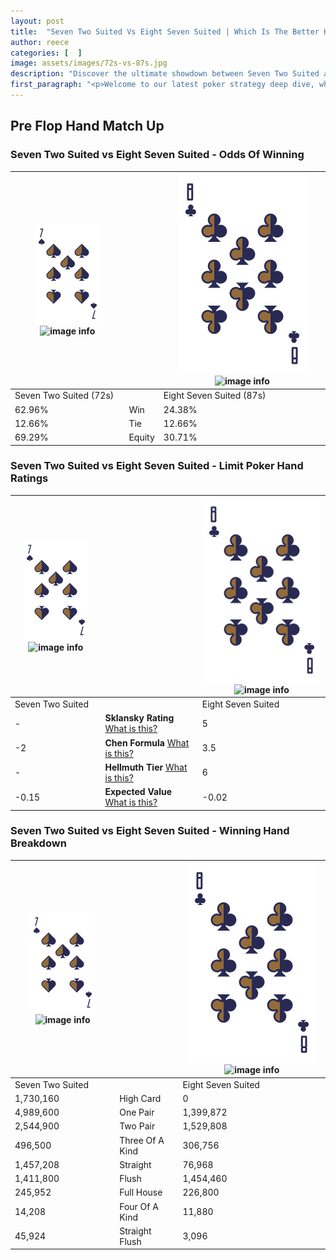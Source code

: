 ```yaml
---
layout: post
title:  "Seven Two Suited Vs Eight Seven Suited | Which Is The Better Hand In Poker? A Complete Guide"
author: reece
categories: [  ]
image: assets/images/72s-vs-87s.jpg
description: "Discover the ultimate showdown between Seven Two Suited and Eight Seven Suited in poker! Uncover the odds, strategies, and scenarios where one hand triumphs over the other. Get ready to up your poker game with this thrilling analysis."
first_paragraph: "<p>Welcome to our latest poker strategy deep dive, where we're pitting two distinct hands against each other in a high-stakes showdown: Seven Two Suited vs Eight Seven Suited.</p><p>In the dynamic world of poker, every decision counts, and knowing which hand holds the upper hand is key to your success at the table.</p><p>In this article, we'll dissect these two hands, explore the scenarios where one dominates the other, and equip you with the knowledge to make strategic choices that can tip the odds in your favor.</p><p>Get ready to unravel the intriguing dynamics of these poker hands and elevate your game to new heights.</p>"
---
```




[comment]: # (sp0)

## Pre Flop Hand Match Up

<div class="table hand-ratings" markdown="1"> 



### Seven Two Suited vs Eight Seven Suited - Odds Of Winning


    
| ![image info](assets/images/hand1/7.png) ![image info](assets/images/hand1/2s.png) |  | ![image info](assets/images/hand2/8.png) ![image info](assets/images/hand2/7s.png) |
| -------- | -------- | -------- |
| Seven Two Suited (72s) |  | Eight Seven Suited (87s) |
| 62.96% | Win | 24.38% |
| 12.66% | Tie | 12.66% |
| 69.29% | Equity | 30.71% |




[comment]: # (sp1)



### Seven Two Suited vs Eight Seven Suited - Limit Poker Hand Ratings


    
| ![image info](assets/images/hand1/7.png) ![image info](assets/images/hand1/2s.png) |  | ![image info](assets/images/hand2/8.png) ![image info](assets/images/hand2/7s.png) |
| -------- | -------- | -------- |
| Seven Two Suited |  | Eight Seven Suited |
| - | **Sklansky Rating** [What is this?](/sklansky-rating-explained) | 5 |
| -2 | **Chen Formula** [What is this?](/chen-formula-explained) | 3.5 |
| - | **Hellmuth Tier** [What is this?](/Hellmuth-tier-explained) | 6 |
| -0.15 | **Expected Value** [What is this?](/expected-value-explained) | -0.02 |




[comment]: # (sp2)



### Seven Two Suited vs Eight Seven Suited - Winning Hand Breakdown


    
| ![image info](assets/images/hand1/7.png) ![image info](assets/images/hand1/2s.png) |  | ![image info](assets/images/hand2/8.png) ![image info](assets/images/hand2/7s.png) |
| -------- | -------- | -------- |
| Seven Two Suited |  | Eight Seven Suited |
| 1,730,160 | High Card | 0 |
| 4,989,600 | One Pair | 1,399,872 |
| 2,544,900 | Two Pair | 1,529,808 |
| 496,500 | Three Of A Kind | 306,756 |
| 1,457,208 | Straight | 76,968 |
| 1,411,800 | Flush | 1,454,460 |
| 245,952 | Full House | 226,800 |
| 14,208 | Four Of A Kind | 11,880 |
| 45,924 | Straight Flush | 3,096 |




[comment]: # (sp3)



</div>

[comment]: # (sp4)



[comment]: # (sp5)

